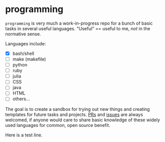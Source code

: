 # programming

`programming` is very much a work-in-progress repo for a bunch of basic tasks in several useful languages. "Useful" == useful to me, *not* in the normative sense. 

Languages include:

- [x] bash/shell
- [ ] make (makefile)
- [ ] python
- [ ] ruby
- [ ] julia
- [ ] CSS
- [ ] java
- [ ] HTML
- [ ] others...

The goal is to create a sandbox for trying out new things and creating templates for future tasks and projects. [PRs](https://github.com/pdwaggoner/programming/pulls) and [issues](https://github.com/pdwaggoner/programming/issues) are always welcomed, if anyone would care to share basic knowledge of these widely used languages for common, open source benefit. 

Here is a test line.